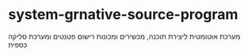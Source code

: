 # system-grnative-source-program
מערכת אוטומטית ליצירת תוכנה, מכשירים ומכונות רישום פטנטים ומערכת סליקה כספית 
